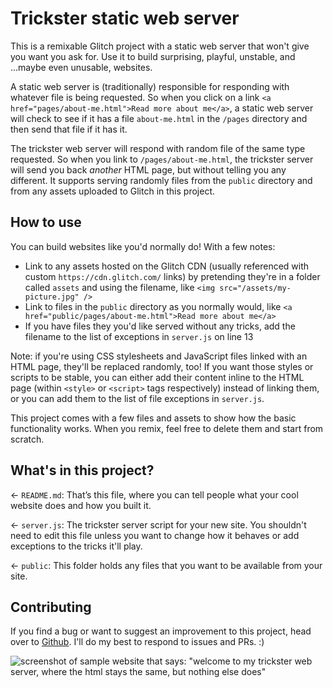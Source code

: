 # Trickster static web server

This is a remixable Glitch project with a static web server that won't give you want you ask for. Use it to build surprising, playful, unstable, and ...maybe even unusable, websites.

A static web server is (traditionally) responsible for responding with whatever file is being requested. So when you click on a link `<a href="pages/about-me.html">Read more about me</a>`, a static web server will check to see if it has a file `about-me.html` in the `/pages` directory and then send that file if it has it. 

The trickster web server will respond with random file of the same type requested. So when you link to `/pages/about-me.html`, the trickster server will send you back _another_ HTML page, but without telling you any different. It supports serving randomly files from the `public` directory and from any assets uploaded to Glitch in this project.

## How to use
You can build websites like you'd normally do! With a few notes:
* Link to any assets hosted on the Glitch CDN (usually referenced with custom `https://cdn.glitch.com/` links) by pretending they're in a folder called `assets` and using the filename, like `<img src="/assets/my-picture.jpg" />`
* Link to files in the `public` directory as you normally would, like `<a href="public/pages/about-me.html">Read more about me</a>`
* If you have files they you'd like served without any tricks, add the filename to the list of exceptions in `server.js` on line 13

Note: if you're using CSS stylesheets and JavaScript files linked with an HTML page, they'll be replaced randomly, too! If you want those styles or scripts to be stable, you can either add their content inline to the HTML page (within `<style>` or `<script>` tags respectively) instead of linking them, or you can add them to the list of file exceptions in `server.js`. 

This project comes with a few files and assets to show how the basic functionality works. When you remix, feel free to delete them and start from scratch.

## What's in this project?

← `README.md`: That’s this file, where you can tell people what your cool website does and how you built it.

← `server.js`: The trickster server script for your new site. You shouldn't need to edit this file unless you want to change how it behaves or add exceptions to the tricks it'll play.

← `public`: This folder holds any files that you want to be available from your site.

## Contributing
If you find a bug or want to suggest an improvement to this project, head over to [Github](https://github.com/lizzthabet/trickster-server). I'll do my best to respond to issues and PRs. :)

![screenshot of sample website that says: "welcome to my trickster web server, where the html stays the same, but nothing else does"](https://cdn.glitch.global/86e4d4a9-57b9-46ac-8449-27765a6230ef/preview.png?v=1711304725822)